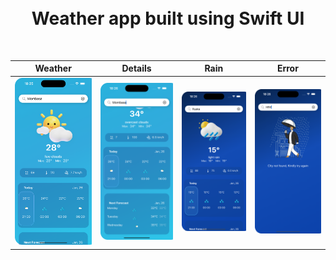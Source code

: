 <h1 align="center">
<br>
Weather app built using Swift UI
</h1>


<br>

| Weather | Details | Rain | Error |
| ------- | ------- | ---- | ----- |
| <img src="Screenshots/one.png" width="280"/> | <img src="Screenshots/two.png" width="280"/> | <img src="Screenshots/three.png" width="280"/> | <img src="Screenshots/four.png" width="280"/> |

